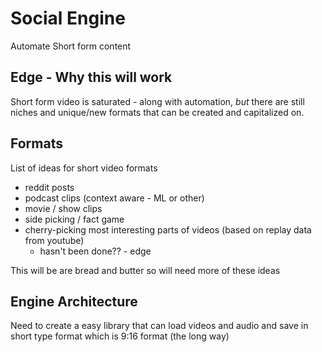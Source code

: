 # Social Engine
Automate Short form content

## Edge - Why this will work
Short form video is saturated - along with automation, *but* there are still niches and unique/new formats that can be created and capitalized on.

## Formats

List of ideas for short video formats
- reddit posts
- podcast clips (context aware - ML or other)
- movie / show clips
- side picking / fact game
- cherry-picking most interesting parts of videos (based on replay data from youtube)
    - hasn't been done?? - edge

This will be are bread and butter so will need more of these ideas

## Engine Architecture

Need to create a easy library that can load videos and audio and save in short type format which is 9:16 format (the long way)

